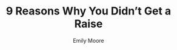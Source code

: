 ---
title: 9 Reasons Why You Didn’t Get a Raise
publication: glassdoor
article_url: https://www.glassdoor.com/blog/reasons-you-didnt-get-a-raise/
author: Emily Moore
publication_date: 04-16-2017
---